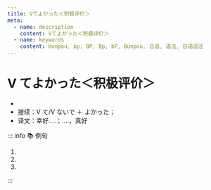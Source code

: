 ```yaml
---
title: Vてよかった＜积极评价＞
meta:
  - name: description
    content: Vてよかった＜积极评价＞
  - name: keywords
    content: bunpou, bp, BP, Bp, bP, Bunpou, 日语, 语法, 日语语法
---
```


# V てよかった＜积极评价＞

- <grammer-content sentence="意义：表示对`已经发生（或没有发生）`的事情的`积极评价`；" />
- 接续：V て/V ないで ＋ よかった；
- 译文：幸好....；....，真好

::: info :books: 例句

1. <grammer-content sentence='[春節/しゅんせつ]を**[体験/たいけん]できてよかった**。' trans='能体验春节真是太好了。' />
2. <grammer-content sentence='とてもいい[映画/えいが]で、**[見/み]てよかった**と[思う/おもう]。' trans='非常好的电影，看完觉得很好。' />
3. <grammer-content sentence='この[本/ほん]を**[捨て/すて]ないでよかった**。' trans='幸好我没把这本书扔了。' />

:::
